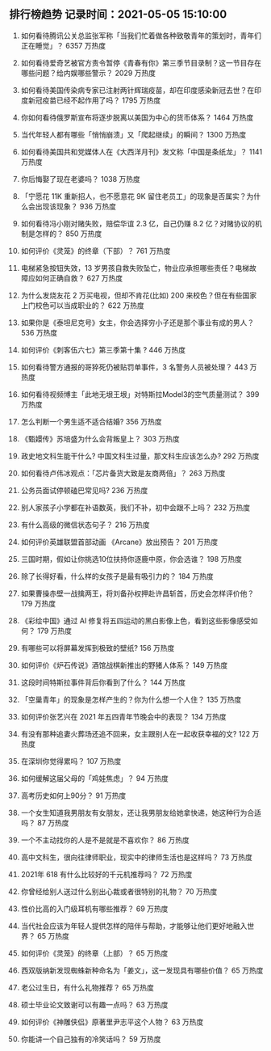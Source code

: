 
## 排行榜趋势 记录时间：2021-05-05 15:10:00
  
  1. 如何看待腾讯公关总监张军称「当我们忙着做各种致敬青年的策划时，青年们正在睡觉」？ 6357 万热度
    
  2. 如何看待爱奇艺被官方责令暂停《青春有你》第三季节目录制？这一节目存在哪些问题？给内娱哪些警示？ 2029 万热度
    
  3. 如何看待美国传染病专家已注射两针辉瑞疫苗，却在印度感染新冠去世？在印度新冠疫苗已经不起作用了吗？ 1795 万热度
    
  4. 你如何看待俄罗斯宣布将逐步脱离以美国为中心的货币体系？ 1464 万热度
    
  5. 当代年轻人都有哪些「悄悄崩溃」又「爬起继续」的瞬间？ 1300 万热度
    
  6. 如何看待美国共和党媒体人在《大西洋月刊》发文称「中国是条纸龙」？ 1141 万热度
    
  7. 你后悔娶了现在老婆吗？ 1038 万热度
    
  8. 「宁愿花 11K 重新招人，也不愿意花 9K 留住老员工」的现象是否属实？为什么会出现该现象？ 936 万热度
    
  9. 如何看待冯小刚对赌失败，赔偿华谊 2.3 亿，自己仍赚 8.2 亿？对赌协议的机制是怎样的？ 850 万热度
    
  10. 如何评价《灵笼》的终章（下部）？ 761 万热度
    
  11. 电梯紧急按钮失效，13 岁男孩自救失败坠亡，物业应承担哪些责任？电梯故障应如何正确自救？ 627 万热度
    
  12. 为什么发烧友花 2 万买电视，但却不肯花(比如) 200 来校色？但在有些国家上门校色可以当成职业的？ 622 万热度
    
  13. 如果你是《泰坦尼克号》女主，你会选择穷小子还是那个事业有成的男人？ 536 万热度
    
  14. 如何评价《刺客伍六七》第三季第十集 ? 446 万热度
    
  15. 如何看待警方通报的哥猝死仍被贴罚单事件，3 名警务人员被处理？ 443 万热度
    
  16. 如何看待视频博主「此地无垠王垠」对特斯拉Model3的空气质量测试？ 399 万热度
    
  17. 怎么判断一个男生适不适合结婚? 356 万热度
    
  18. 《甄嬛传》苏培盛为什么会背叛皇上？ 303 万热度
    
  19. 政史地文科生能干什么? 中国文科生过量，那文科生应该怎么办? 292 万热度
    
  20. 如何看待卢伟冰观点：「芯片备货大致是友商两倍」？ 263 万热度
    
  21. 公务员面试停顿磕巴常见吗? 236 万热度
    
  22. 别人家孩子小学都在补语数英，我们不补，初中会跟不上吗？ 232 万热度
    
  23. 有什么高级的微信状态句子？ 216 万热度
    
  24. 如何评价英雄联盟首部动画 《Arcane》放出预告？ 201 万热度
    
  25. 三国时期，假如让你挑选10位扶持你逐鹿中原，你会选谁？ 198 万热度
    
  26. 除了长得好看，什么样的女孩子是最有吸引力的？ 184 万热度
    
  27. 如果曹操赤壁一战擒两王，将刘备孙权押赴许昌斩首，历史会怎样评价他？ 179 万热度
    
  28. 《彩绘中国》通过 AI 修复将五四运动的黑白影像上色，看到这些影像感受如何？ 179 万热度
    
  29. 有哪些可以将屏幕发挥到极致的壁纸? 156 万热度
    
  30. 如何评价《炉石传说》酒馆战棋新推出的野猪人体系？ 149 万热度
    
  31. 这段时间特斯拉事件背后你看到了什么？ 144 万热度
    
  32. 「空巢青年」的现象是怎样产生的？你为什么想一个人住？ 135 万热度
    
  33. 如何评价张艺兴在 2021 年五四青年节晚会中的表现？ 134 万热度
    
  34. 有没有那种追妻火葬场还追不回来，女主跟别人在一起收获幸福的文? 122 万热度
    
  35. 在深圳你觉得累吗？ 107 万热度
    
  36. 如何缓解这届父母的「鸡娃焦虑」？ 94 万热度
    
  37. 高考历史如何上90分？ 91 万热度
    
  38. 一个女生知道我男朋友有女朋友，还让我男朋友给她拿快递，她这种行为合适吗？ 87 万热度
    
  39. 一个不主动找你的人是不是就是不喜欢你？ 86 万热度
    
  40. 高中文科生，很向往律师职业，现实中的律师生活也是这样吗？ 73 万热度
    
  41. 2021年 618 有什么比较好的千元机推荐吗？ 72 万热度
    
  42. 你曾经给别人送过什么别出心裁或者很特别的礼物？ 70 万热度
    
  43. 性价比高的入门级耳机有哪些推荐？ 69 万热度
    
  44. 当代社会应该为年轻人提供怎样的陪伴与帮助，才能够让他们更好地融入世界？ 65 万热度
    
  45. 如何评价《灵笼》的终章（上部）？ 65 万热度
    
  46. 西双版纳新发现蜘蛛新种命名为「姜文」，这一发现具有哪些价值？ 65 万热度
    
  47. 老公过生日，有什么礼物推荐？ 65 万热度
    
  48. 硕士毕业论文致谢可以有趣一点吗？ 63 万热度
    
  49. 如何评价《神雕侠侣》原著里尹志平这个人物？ 63 万热度
    
  50. 你能讲一个自己独有的冷笑话吗？ 59 万热度
    